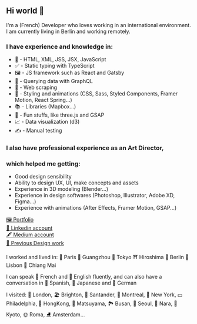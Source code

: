 ## Hi world 👋

I'm a (French) Developer who loves working in an international environment.  
I am currently living in Berlin and working remotely.

### I have experience and knowledge in: 
 - 📄 - HTML, XML, JSS, JSX, JavaScript
 - ✅ - Static typing with TypeScript
 - 🖼️ - JS framework such as React and Gatsby
 - 💽 - Querying data with GraphQL
 - 💾 - Web scraping
 - 🎨 - Styling and animations (CSS, Sass, Styled Components, Framer Motion, React Spring...)
 - 📚 - Libraries (Mapbox...)
 - 🎉 - Fun stuffs, like three.js and GSAP
 - 📈 - Data visualization (d3)
 - ✍️ - Manual testing

### I also have professional experience as an Art Director, 
### which helped me getting:  
- Good design sensibility
- Ability to design UX, UI, make concepts and assets
- Experience in 3D modeling (Blender...) 
- Experience in design softwares (Photoshop, Illustrator, Adobe XD, Figma...)
- Experience with animations (After Effects, Framer Motion, GSAP...)

[🖼️ Portfolio](https://ludivine-constanti.surge.sh/)  
[📜 Linkedin account](https://www.linkedin.com/in/ludivine-constanti/)  
[🖋️ Medium account](https://medium.com/@ludivine.constanti)           
[🎨 Previous Design work](https://www.behance.net/Lu-di)  

I worked and lived in: 🥖 Paris 🐼 Guangzhou 🗼 Tokyo ⛩️ Hiroshima 🍻 Berlin 🌊 Lisbon 🌴 Chiang Mai

I can speak 🥐 French and 🥓 English fluently, and can also have a conversation in 🍳 Spanish, 🍙 Japanese and 🥨 German  

I visited: 👸 London, 🏖️ Brighton, 🌊 Santander, 🌳 Montreal, 🗽 New York, 💵 Philadelphia, 🐉 HongKong, 🏰 Matsuyama, 🏞️ Busan, 🥮 Seoul, 🦌 Nara, 🏯 Kyoto, 🌞 Roma, ⛸️ Amsterdam...

<!--
**ludivineConstanti/ludivineConstanti** is a ✨ _special_ ✨ repository because its `README.md` (this file) appears on your GitHub profile.

Here are some ideas to get you started:

- 🔭 I’m currently working on ...
- 🌱 I’m currently learning ...
- 👯 I’m looking to collaborate on ...
- 🤔 I’m looking for help with ...
- 💬 Ask me about ...
- 📫 How to reach me: ...
- 😄 Pronouns: ...
- ⚡ Fun fact: ...
-->
